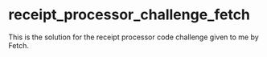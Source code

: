# receipt_processor_challenge_fetch
This is the solution for the receipt processor code challenge given to me by Fetch.
